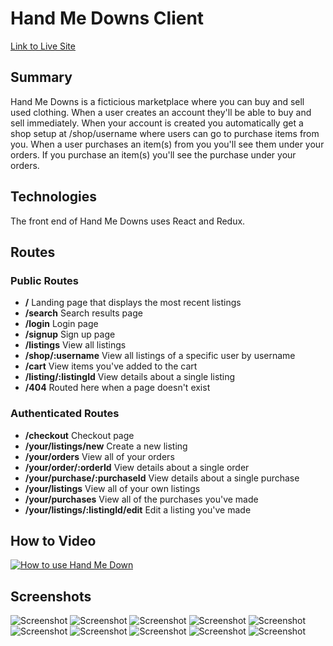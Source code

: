 # Hand Me Downs Client

[Link to Live Site](https://handmedowns-client.herokuapp.com/)

## Summary

Hand Me Downs is a ficticious marketplace where you can buy and sell used clothing. When a user creates an account they'll be able to buy and sell immediately. When your account is created you automatically get a shop setup at /shop/username where users can go to purchase items from you. When a user purchases an item(s) from you you'll see them under your orders. If you purchase an item(s) you'll see the purchase under your orders.

## Technologies

The front end of Hand Me Downs uses React and Redux.

## Routes

### Public Routes

- **/** Landing page that displays the most recent listings
- **/search** Search results page
- **/login** Login page
- **/signup** Sign up page
- **/listings** View all listings
- **/shop/:username** View all listings of a specific user by username
- **/cart** View items you've added to the cart
- **/listing/:listingId** View details about a single listing
- **/404** Routed here when a page doesn't exist

### Authenticated Routes

- **/checkout** Checkout page
- **/your/listings/new** Create a new listing
- **/your/orders** View all of your orders
- **/your/order/:orderId** View details about a single order
- **/your/purchase/:purchaseId** View details about a single purchase
- **/your/listings** View all of your own listings
- **/your/purchases** View all of the purchases you've made
- **/your/listings/:listingId/edit** Edit a listing you've made

## How to Video

[![How to use Hand Me Down](http://img.youtube.com/vi/OQu32o0MFpQ/0.jpg)](http://www.youtube.com/watch?v=OQu32o0MFpQ 'How to use Hand Me Down')

## Screenshots

![Screenshot](https://i.postimg.cc/XYjhVcgf/Screenshot-1.png)
![Screenshot](https://i.postimg.cc/j5wmpx4B/Screenshot-2.png)
![Screenshot](https://i.postimg.cc/3N26wt6B/Screenshot-3.png)
![Screenshot](https://i.postimg.cc/qv1Fghm9/Screenshot-4.png)
![Screenshot](https://i.postimg.cc/gch140JZ/Screenshot-5.png)
![Screenshot](https://i.postimg.cc/nctgWtjw/Screenshot-6.png)
![Screenshot](https://i.postimg.cc/kXFz3hWM/Screenshot-7.png)
![Screenshot](https://i.postimg.cc/zff9kSbz/Screenshot-8.png)
![Screenshot](https://i.postimg.cc/VNH2Zrnj/Screenshot-9.png)
![Screenshot](https://i.postimg.cc/ZRG2ZGfn/Screenshot-10.png)
